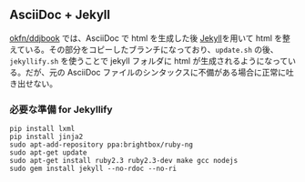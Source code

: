 ## AsciiDoc + Jekyll

[okfn/ddjbook](https://github.com/okfn/ddjbook) では、AsciiDoc で html を生成した後 [Jekyll](https://jekyllrb.com/)を用いて html を整えている。その部分をコピーしたブランチになっており、`update.sh` の後、`jekyllify.sh` を使うことで jekyll フォルダに html が生成されるようになっている。だが、元の AsciiDoc ファイルのシンタックスに不備がある場合に正常に吐き出せない。

### 必要な準備 for Jekyllify

```
pip install lxml
pip install jinja2
sudo apt-add-repository ppa:brightbox/ruby-ng
sudo apt-get update
sudo apt-get install ruby2.3 ruby2.3-dev make gcc nodejs
sudo gem install jekyll --no-rdoc --no-ri
```
